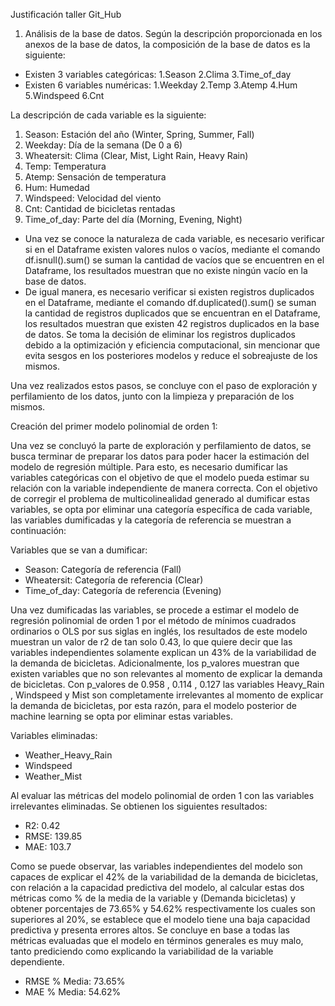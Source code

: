 Justificación taller Git_Hub
1) Análisis de la base de datos.
Según la descripción proporcionada en los anexos de la base de datos, la composición de la base de datos es la siguiente:
* Existen 3 variables categóricas: 1.Season 2.Clima 3.Time_of_day
* Existen 6 variables numéricas: 1.Weekday 2.Temp 3.Atemp 4.Hum 5.Windspeed 6.Cnt


La descripción de cada variable es la siguiente:
1. Season: Estación del año (Winter, Spring, Summer, Fall)
2. Weekday: Día de la semana (De 0 a 6)
3. Wheatersit: Clima (Clear, Mist, Light Rain, Heavy Rain)
4. Temp: Temperatura
5. Atemp: Sensación de temperatura
6. Hum: Humedad
7. Windspeed: Velocidad del viento
8. Cnt: Cantidad de bicicletas rentadas
9. Time_of_day: Parte del día (Morning, Evening, Night)


* Una vez se conoce la naturaleza de cada variable, es necesario verificar si en el Dataframe existen valores nulos o vacíos, mediante el comando df.isnull().sum() se suman la cantidad de vacíos que se encuentren en el Dataframe, los resultados muestran que no existe ningún vacío en la base de datos. 
* De igual manera, es necesario verificar si existen registros duplicados en el Dataframe, mediante el comando df.duplicated().sum() se suman la cantidad de registros duplicados que se encuentran en el Dataframe, los resultados muestran que existen 42 registros duplicados en la base de datos. Se toma la decisión de eliminar los registros duplicados debido a la optimización y eficiencia computacional, sin mencionar que evita sesgos en los posteriores modelos y reduce el sobreajuste de los mismos.

Una vez realizados estos pasos, se concluye con el paso de exploración y perfilamiento de los datos, junto con la limpieza y preparación de los mismos.


Creación del primer modelo polinomial de orden 1:

Una vez se concluyó la parte de exploración y perfilamiento de datos, se busca terminar de preparar los datos para poder hacer la estimación del modelo de regresión múltiple. Para esto, es necesario dumificar las variables categóricas con el objetivo de que el modelo pueda estimar su relación con la variable independiente de manera correcta. Con el objetivo de corregir el problema de multicolinealidad generado al dumificar estas variables, se opta por eliminar una categoría específica de cada variable, las variables dumificadas y la categoría de referencia se muestran a continuación:

Variables que se van a dumificar:
* Season: Categoría de referencia (Fall)
* Wheatersit: Categoría de referencia (Clear)
* Time_of_day: Categoría de referencia (Evening)

Una vez dumificadas las variables, se procede a estimar el modelo de regresión polinomial de orden 1 por el método de mínimos cuadrados ordinarios o OLS por sus siglas en inglés, los resultados de este modelo muestran un valor de r2 de tan solo 0.43, lo que quiere decir que las variables independientes solamente explican un 43% de la variabilidad de la demanda de bicicletas. Adicionalmente, los p_valores muestran que existen variables que no son relevantes al momento de explicar la demanda de bicicletas. Con p_valores de 0.958 , 0.114 , 0.127 las variables Heavy_Rain , Windspeed y Mist son completamente irrelevantes al momento de explicar la demanda de bicicletas, por esta razón, para el modelo posterior de machine learning se opta por eliminar estas variables.

Variables eliminadas:
* Weather_Heavy_Rain
* Windspeed
* Weather_Mist

Al evaluar las métricas del modelo polinomial de orden 1 con las variables irrelevantes eliminadas. Se obtienen los siguientes resultados:
* R2: 0.42
* RMSE: 139.85
* MAE: 103.7

Como se puede observar, las variables independientes del modelo son capaces de explicar el 42% de la variabilidad de la demanda de bicicletas, con relación a la capacidad predictiva del modelo, al calcular estas dos métricas como % de la media de la variable y (Demanda bicicletas) y obtener porcentajes de 73.65% y 54.62% respectivamente los cuales son superiores al 20%, se establece que el modelo tiene una baja capacidad predictiva y presenta errores altos. Se concluye en base a todas las métricas evaluadas que el modelo en términos generales es muy malo, tanto prediciendo como explicando la variabilidad de la variable dependiente.

* RMSE % Media: 73.65%
* MAE % Media: 54.62%
